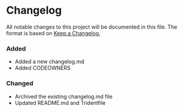 # Changelog
All notable changes to this project will be documented in this file.
The format is based on [Keep a Changelog](https://keepachangelog.com/en/1.0.0/),

### Added

- Added a new changelog.md
- Added CODEOWNERS

### Changed

- Archived the existing changelog.md file
- Updated README.md and Tridentfile